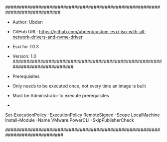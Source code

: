 ############################################################################
* Author: Ubden
* GitHub URL: https://github.com/ubden/custom-esxi-iso-with-all-network-drivers-and-nvme-driver
* Esxi for 7.0.3
* Version: 1.0
############################################################################

* Prerequisites
* Only needs to be executed once, not every time an image is built
* Must be Administrator to execute prerequisites
*
Set-ExecutionPolicy -ExecutionPolicy RemoteSigned -Scope LocalMachine
Install-Module -Name VMware.PowerCLI -SkipPublisherCheck

#############################################################################
